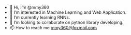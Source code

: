 - 👋 Hi, I’m @mmy360
- 👀 I’m interested in Machine Learning and Web Application.
- 🌱 I’m currently learning RNNs.
- 💞️ I’m looking to collaborate on python library developing.
- 📫 How to reach me mmy360@foxmail.com

<!---
mmy360/mmy360 is a ✨ special ✨ repository because its `README.md` (this file) appears on your GitHub profile.
You can click the Preview link to take a look at your changes.
--->
